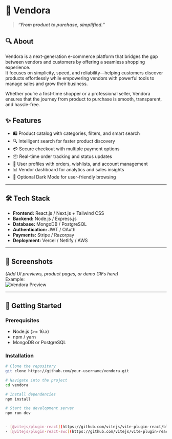  # 🛒 Vendora  
> **_“From product to purchase, simplified.”_**

## 🔍 About  

Vendora is a next-generation e-commerce platform that bridges the gap between vendors and customers by offering a seamless shopping experience.  
It focuses on simplicity, speed, and reliability—helping customers discover products effortlessly while empowering vendors with powerful tools to manage sales and grow their business.  

Whether you’re a first-time shopper or a professional seller, Vendora ensures that the journey from product to purchase is smooth, transparent, and hassle-free. 

## ✨ Features

- 🛍️ Product catalog with categories, filters, and smart search  
- 🔍 Intelligent search for faster product discovery  
- 💳 Secure checkout with multiple payment options  
- 📦 Real-time order tracking and status updates  
- 👤 User profiles with orders, wishlists, and account management  
- 📊 Vendor dashboard for analytics and sales insights  
- 🌙 Optional Dark Mode for user-friendly browsing  

---

## 🛠️ Tech Stack

- **Frontend:** React.js / Next.js + Tailwind CSS  
- **Backend:** Node.js / Express.js  
- **Database:** MongoDB / PostgreSQL  
- **Authentication:** JWT / OAuth  
- **Payments:** Stripe / Razorpay  
- **Deployment:** Vercel / Netlify / AWS  

---

## 📸 Screenshots

*(Add UI previews, product pages, or demo GIFs here)*  
Example:  
![Vendora Preview](link-to-screenshot-or-demo.gif)

---

## 🚀 Getting Started

### Prerequisites
- Node.js (>= 16.x)  
- npm / yarn  
- MongoDB or PostgreSQL  

### Installation
```bash
# Clone the repository
git clone https://github.com/your-username/vendora.git

# Navigate into the project
cd vendora

# Install dependencies
npm install

# Start the development server
npm run dev


- [@vitejs/plugin-react](https://github.com/vitejs/vite-plugin-react/blob/main/packages/plugin-react/README.md) uses [Babel](https://babeljs.io/) for Fast Refresh
- [@vitejs/plugin-react-swc](https://github.com/vitejs/vite-plugin-react-swc) uses [SWC](https://swc.rs/) for Fast Refresh

